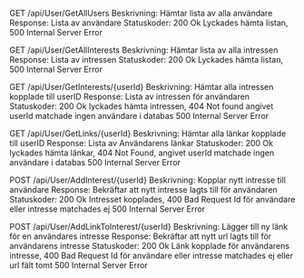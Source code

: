GET /api/User/GetAllUsers
Beskrivning: Hämtar lista av alla användare
Response: Lista av användare
Statuskoder: 
  200 Ok Lyckades hämta listan, 
  500 Internal Server Error
  
GET /api/User/GetAllInterests
Beskrivning: Hämtar lista av alla intressen
Response: Lista av intressen
Statuskoder: 
  200 Ok Lyckades hämta listan, 
  500 Internal Server Error
  
GET /api/User/GetInterests/{userId}
Beskrivning: Hämtar alla intressen kopplade till userID
Response: Lista av intressen för användaren
Statuskoder: 
  200 Ok lyckades hämta intressen,
  404 Not found angivet userId matchade ingen användare i databas
  500 Internal Server Error

GET /api/User/GetLinks/{userId}
Beskrivning: Hämtar alla länkar kopplade till userID
Response: Lista av Användarens länkar
Statuskoder: 
  200 Ok lyckades hämta länkar,
  404 Not Found, angivet userId matchade ingen användare i databas
  500 Internal Server Error

POST /api/User/AddInterest/{userId}
Beskrivning: Kopplar nytt intresse till användare
Response: Bekräftar att nytt intresse lagts till för användaren
Statuskoder:
  200 Ok Intresset kopplades,
  400 Bad Request Id för användare eller intresse matchades ej
  500 Internal Server Error

POST /api/User/AddLinkToInterest/{userId}
Beskrivning: Lägger till ny länk för en användares intresse
Response: Bekräftar att nytt url lagts till för användarens intresse
Statuskoder:
  200 Ok Länk kopplade för användarens intresse,
  400 Bad Request Id för användare eller intresse matchades ej eller url fält tomt
  500 Internal Server Error


